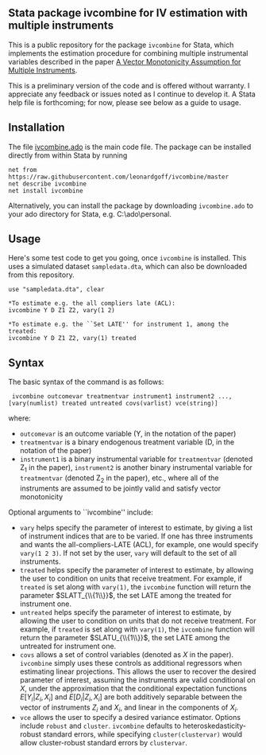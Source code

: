 ## Stata package ivcombine for IV estimation with multiple instruments

This is a public repository for the package ```ivcombine``` for Stata, which implements the estimation procedure for combining multiple instrumental variables described in the paper [A Vector Monotonicity Assumption for Multiple Instruments](https://arxiv.org/abs/2009.00553 "Paper").

This is a preliminary version of the code and is offered without warranty. I appreciate any feedback or issues noted as I continue to develop it. A Stata help file is forthcoming; for now, please see below as a guide to usage.

## Installation

The file [ivcombine.ado](ivcombine.ado) is the main code file. The package can be installed directly from within Stata by running
```
net from https://raw.githubusercontent.com/leonardgoff/ivcombine/master
net describe ivcombine
net install ivcombine
```

Alternatively, you can install the package by downloading ```ivcombine.ado``` to your ado directory for Stata, e.g. C:\ado\personal. 

## Usage

Here's some test code to get you going, once ```ivcombine``` is installed. This uses a simulated dataset ```sampledata.dta```, which can also be downloaded from this repository.

```
use "sampledata.dta", clear

*To estimate e.g. the all compliers late (ACL):
ivcombine Y D Z1 Z2, vary(1 2)

*To estimate e.g. the ``Set LATE'' for instrument 1, among the treated:
ivcombine Y D Z1 Z2, vary(1) treated
```

## Syntax

The basic syntax of the command is as follows:

``` ivcombine outcomevar treatmentvar instrument1 instrument2 ..., [vary(numlist) treated untreated covs(varlist) vce(string)]```

where:

- ```outcomevar``` is an outcome variable (Y, in the notation of the paper)
- ```treatmentvar``` is a binary endogenous treatment variable (D, in the notation of the paper)
- ```instrument1``` is a binary instrumental variable for ```treatmentvar``` (denoted Z<sub>1</sub> in the paper), ```instrument2``` is another binary instrumental variable for `treatmentvar` (denoted Z<sub>2</sub> in the paper),  etc., where all of the instruments are assumed to be jointly valid and satisfy vector monotonicity

Optional arguments to ``ivcombine'' include:

- ```vary``` helps specify the parameter of interest to estimate, by giving a list of instrument indices that are to be varied. If one has three instruments and wants the all-compliers-LATE (ACL), for example, one would specify ```vary(1 2 3)```. If not set by the user, ```vary``` will default to the set of all instruments.
- ```treated``` helps specify the parameter of interest to estimate, by allowing the user to condition on units that receive treatment. For example, if ```treated``` is set along with ```vary(1)```, the ```ivcombine``` function will return the parameter $SLATT_{\\{1\\}}$, the set LATE among the treated for instrument one.
- ```untreated``` helps specify the parameter of interest to estimate, by allowing the user to condition on units that do not receive treatment. For example, if ```treated``` is set along with ```vary(1)```, the ```ivcombine``` function will return the parameter $SLATU_{\\{1\\}}$, the set LATE among the untreated for instrument one.
- ```covs``` allows a set of control variables (denoted as $X$ in the paper). ```ivcombine``` simply uses these controls as additional regressors when estimating linear projections. This allows the user to recover the desired parameter of interest, assuming the instruments are valid conditional on $X$, under the approximation that the conditional expectation functions $E[Y_i|Z_{i},X_i]$ and $E[D_i|Z_{i},X_i]$ are both additively separable between the vector of instruments $Z_i$ and $X_i$, and linear in the components of $X_i$.
- ```vce``` allows the user to specify a desired variance estimator. Options include ```robust``` and ```cluster```. ```ivcombine``` defaults to heteroskedasticity-robust standard errors, while specifying ```cluster(clustervar)``` would allow cluster-robust standard errors by ```clustervar```.
